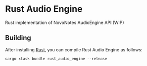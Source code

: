 # Rust Audio Engine

Rust implementation of NovoNotes AudioEngine API (WIP)

## Building

After installing [Rust](https://rustup.rs/), you can compile Rust Audio Engine as follows:

```shell
cargo xtask bundle rust_audio_engine --release
```
